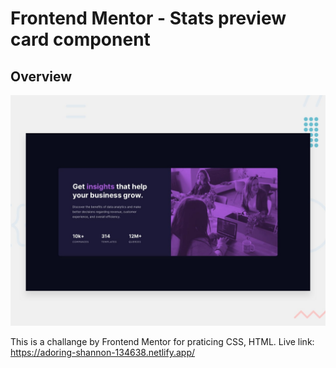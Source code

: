 # Frontend Mentor - Stats preview card component

## Overview

![Design preview for the Stats preview card component coding challenge](./design/desktop-preview.jpg)

This is a challange by Frontend Mentor for praticing CSS, HTML. 
Live link: https://adoring-shannon-134638.netlify.app/
